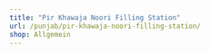 ```yaml
---
title: "Pir Khawaja Noori Filling Station"
url: /punjab/pir-khawaja-noori-filling-station/
shop: Allgemein
---
```

